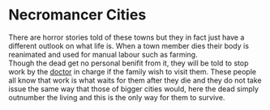 # Necromancer Cities
There are horror stories told of these towns but they in fact just have a
different outlook on what life is. When a town member dies their body is
reanimated and used for manual labour such as farming.  
Though the dead get no personal benifit from it, they will be told to stop work
by the [doctor](./PlagueDoctor.md) in charge if the family wish to visit them. These people all
know that work is what waits for them after they die and they do not take issue
the same way that those of bigger cities would, here the dead simply outnumber
the living and this is the only way for them to survive.
